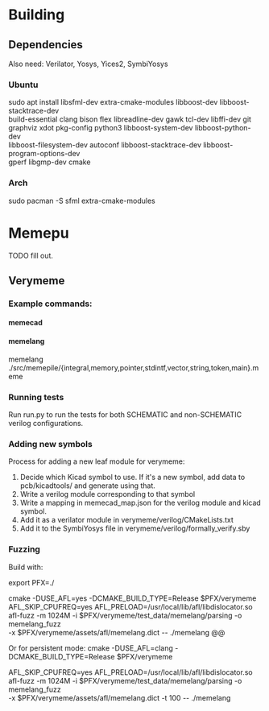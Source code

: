 
# Building
## Dependencies
Also need:
Verilator, Yosys, Yices2, SymbiYosys

### Ubuntu
sudo apt install libsfml-dev extra-cmake-modules libboost-dev libboost-stacktrace-dev \
  build-essential clang bison flex libreadline-dev gawk tcl-dev libffi-dev git \
  graphviz xdot pkg-config python3 libboost-system-dev libboost-python-dev \
  libboost-filesystem-dev autoconf libboost-stacktrace-dev libboost-program-options-dev \
  gperf libgmp-dev cmake


### Arch
sudo pacman -S sfml extra-cmake-modules

# Memepu

TODO fill out.

## Verymeme

### Example commands:

#### memecad

#### memelang
memelang ./src/memepile/{integral,memory,pointer,stdintf,vector,string,token,main}.meme

### Running tests
Run run.py to run the tests for both SCHEMATIC and non-SCHEMATIC verilog
configurations.

### Adding new symbols
Process for adding a new leaf module for verymeme:
1. Decide which Kicad symbol to use. If it's a new symbol, add data to
   pcb/kicadtools/ and generate using that.
2. Write a verilog module corresponding to that symbol
3. Write a mapping in memecad_map.json for the verilog module and kicad symbol.
4. Add it as a verilator module in verymeme/verilog/CMakeLists.txt
5. Add it to the SymbiYosys file in verymeme/verilog/formally_verify.sby

### Fuzzing
Build with:

export PFX=./

cmake -DUSE_AFL=yes -DCMAKE_BUILD_TYPE=Release $PFX/verymeme
AFL_SKIP_CPUFREQ=yes AFL_PRELOAD=/usr/local/lib/afl/libdislocator.so \
  afl-fuzz -m 1024M -i $PFX/verymeme/test_data/memelang/parsing -o memelang_fuzz \
  -x $PFX/verymeme/assets/afl/memelang.dict -- ./memelang @@

Or for persistent mode:
cmake -DUSE_AFL=clang -DCMAKE_BUILD_TYPE=Release $PFX/verymeme

AFL_SKIP_CPUFREQ=yes AFL_PRELOAD=/usr/local/lib/afl/libdislocator.so \
  afl-fuzz -m 1024M -i $PFX/verymeme/test_data/memelang/parsing -o memelang_fuzz \
  -x $PFX/verymeme/assets/afl/memelang.dict -t 100 -- ./memelang
